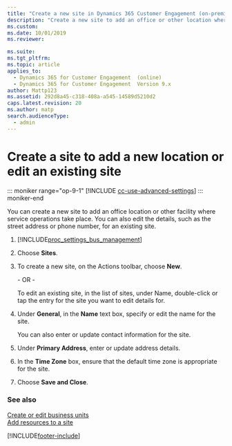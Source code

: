 ```yaml
---
title: "Create a new site in Dynamics 365 Customer Engagement (on-premises)"
description: "Create a new site to add an office or other location where operations take place. You can also edit existing sites for details like address and phone number."
ms.custom: 
ms.date: 10/01/2019
ms.reviewer: 

ms.suite: 
ms.tgt_pltfrm: 
ms.topic: article
applies_to: 
  - Dynamics 365 for Customer Engagement  (online)
  - Dynamics 365 for Customer Engagement  Version 9.x
author: Mattp123
ms.assetid: 292d8a45-c318-408a-a545-14589d5210d2
caps.latest.revision: 20
ms.author: matp
search.audienceType: 
  - admin
---
```

# Create a site to add a new location or edit an existing site

::: moniker range="op-9-1"
[!INCLUDE [cc-use-advanced-settings](../includes/cc-use-advanced-settings.md)]
::: moniker-end

You can create a new site to add an office location or other facility where service operations take place. You can also edit the details, such as the street address or phone number, for an existing site.  
  
1. [!INCLUDE[proc_settings_bus_management](../includes/proc-settings-bus-management.md)]  
  
2. Choose **Sites**.  
  
3. To create a new site, on the Actions toolbar, choose **New**.  
  
    \- OR -  
  
    To edit an existing site, in the list of sites, under Name, double-click or tap the entry for the site you want to edit details for.  
  
4. Under **General**, in the **Name** text box, specify or edit the name for the site.  
  
    You can also enter or update contact information for the site.  
  
5. Under **Primary Address**, enter or update address details.  
  
6. In the **Time Zone** box, ensure that the default time zone is appropriate for the site.  
  
7. Choose **Save and Close**.  
  
### See also  
 [Create or edit business units](../admin/create-edit-business-units.md)   
 [Add resources to a site](../admin/add-resources-site.md)


[!INCLUDE[footer-include](../../../includes/footer-banner.md)]
